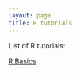 ```yaml
---
layout: page
title: R tutorials 
---
```

List of R tutorials: 

[R Basics](https://github.com/hueywoonlee/hueywoonlee.github.io/blob/master/pages/2018-05-12-rbasics.md)

